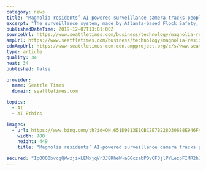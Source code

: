 ```yaml
---
category: news
title: "Magnolia residents’ AI-powered surveillance camera tracks people, cars at entrance to neighborhood, experts caution bias"
excerpt: "The surveillance system, made by Atlanta-based Flock Safety, acts as an all-in-one private investigator equipped with artificial intelligence (AI). The system uses computer vision and machine learning to digitize and categorize images of license plates, the color, make and model of vehicles, as well as how many times a car has entered the ..."
publishedDateTime: 2019-12-07T13:01:00Z
sourceUrl: https://www.seattletimes.com/business/technology/magnolia-residents-ai-powered-surveillance-camera-tracks-people-cars-at-entrance-to-neighborhood-experts-caution-bias/
ampUrl: https://www.seattletimes.com/business/technology/magnolia-residents-ai-powered-surveillance-camera-tracks-people-cars-at-entrance-to-neighborhood-experts-caution-bias/?amp=1
cdnAmpUrl: https://www-seattletimes-com.cdn.ampproject.org/c/s/www.seattletimes.com/business/technology/magnolia-residents-ai-powered-surveillance-camera-tracks-people-cars-at-entrance-to-neighborhood-experts-caution-bias/?amp=1
type: article
quality: 34
heat: 34
published: false

provider:
  name: Seattle Times
  domain: seattletimes.com

topics:
  - AI
  - AI Ethics

images:
  - url: https://www.bing.com/th?id=ON.651D9813E1CBC2E7B228D30688E946F4
    width: 700
    height: 449
    title: "Magnolia residents’ AI-powered surveillance camera tracks people, cars at entrance to neighborhood, experts caution bias"

secured: "IpOOO0bvcgQWwzjixLEMxjqVr3J8KheW+aG0czabPDvCF3jlPYLezpFIMR2hJp/0SrlqhrgWujOPjNX6NmfjUuEMY4VPmkA2owsrRrP3nyUrH8flHKDzMCD7ljpH/8FfIpeT9Vk05VlxDbxQbURoVv5Y8sdKsnVHmnVvYOMHKD60U7czaztiMVPq3rHZrNtDkXiVmbeAu5Z7dI0tXQ5ltaVRAGFXVzJbYxRXKJDEZeu4FTFB2EARXxunPLIEJhQblaadWQTIGhWQo4L7VDYeLg==;HbtY5k165LA6ePN5guJogw=="
---
```


